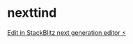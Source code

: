# nexttind

[Edit in StackBlitz next generation editor ⚡️](https://stackblitz.com/~/github.com/OsoGt/nexttind)